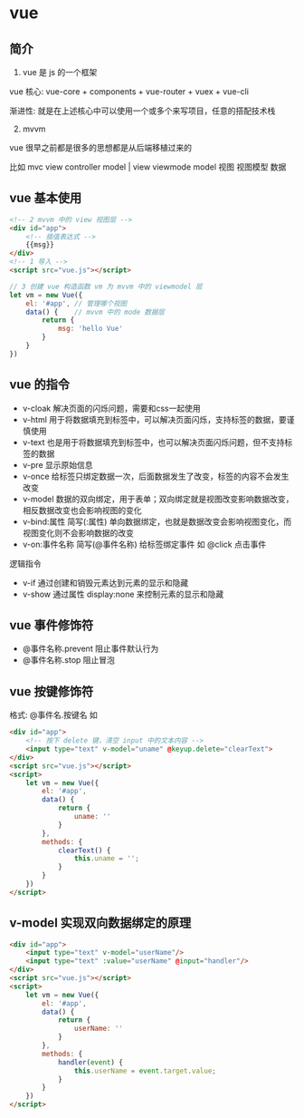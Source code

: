 # vue

## 简介

1. vue 是 js 的一个框架

vue 核心: vue-core + components + vue-router + vuex + vue-cli

渐进性: 就是在上述核心中可以使用一个或多个来写项目，任意的搭配技术栈

2. mvvm 

vue 很早之前都是很多的思想都是从后端移植过来的


比如 mvc
    view           controller            model
     |
    view        viewmode          model
    视图         视图模型          数据

## vue 基本使用

```html
<!-- 2 mvvm 中的 view 视图层 -->
<div id="app">
    <!-- 插值表达式 -->
    {{msg}}
</div>
<!-- 1 导入 -->
<script src="vue.js"></script>
```

```javascript
// 3 创建 vue 构造函数 vm 为 mvvm 中的 viewmodel 层
let vm = new Vue({
    el: '#app', // 管理哪个视图
    data() {    // mvvm 中的 mode 数据层
        return {
            msg: 'hello Vue'
        }
    }
})
```

## vue 的指令

- v-cloak 解决页面的闪烁问题，需要和css一起使用
- v-html 用于将数据填充到标签中，可以解决页面闪烁，支持标签的数据，要谨慎使用
- v-text 也是用于将数据填充到标签中，也可以解决页面闪烁问题，但不支持标签的数据
- v-pre 显示原始信息
- v-once 给标签只绑定数据一次，后面数据发生了改变，标签的内容不会发生改变
- v-model 数据的双向绑定，用于表单；双向绑定就是视图改变影响数据改变，相反数据改变也会影响视图的变化
- v-bind:属性 简写(:属性) 单向数据绑定，也就是数据改变会影响视图变化，而视图变化则不会影响数据的改变
- v-on:事件名称 简写(@事件名称) 给标签绑定事件 如 @click 点击事件

逻辑指令

- v-if 通过创建和销毁元素达到元素的显示和隐藏
- v-show 通过属性 display:none 来控制元素的显示和隐藏

## vue 事件修饰符

- @事件名称.prevent 阻止事件默认行为
- @事件名称.stop 阻止冒泡

## vue 按键修饰符

格式: @事件名.按键名 如

```html
<div id="app">
    <!-- 按下 delete 键，清空 input 中的文本内容 -->
    <input type="text" v-model="uname" @keyup.delete="clearText">
</div>
<script src="vue.js"></script>
<script>
    let vm = new Vue({
        el: '#app',
        data() {
            return {
                uname: ''
            }
        },
        methods: {
            clearText() {
                this.uname = '';
            }
        }
    })
</script>
```

## v-model 实现双向数据绑定的原理

```html
<div id="app">
    <input type="text" v-model="userName"/>
    <input type="text" :value="userName" @input="handler"/>
</div>
<script src="vue.js"></script>
<script>
    let vm = new Vue({
        el: '#app',
        data() {
            return {
                userName: ''
            }
        },
        methods: {
            handler(event) {
                this.userName = event.target.value;
            }
        }
    })
</script>
```